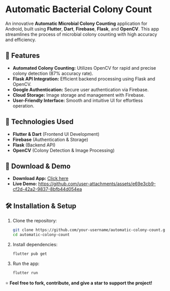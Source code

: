 # Automatic Bacterial Colony Count

An innovative **Automatic Microbial Colony Counting** application for Android, built using **Flutter**, **Dart**, **Firebase**, **Flask**, and **OpenCV**. This app streamlines the process of microbial colony counting with high accuracy and efficiency.

## 📌 Features

- **Automated Colony Counting:** Utilizes OpenCV for rapid and precise colony detection (87% accuracy rate).
- **Flask API Integration:** Efficient backend processing using Flask and OpenCV.
- **Google Authentication:** Secure user authentication via Firebase.
- **Cloud Storage:** Image storage and management with Firebase.
- **User-Friendly Interface:** Smooth and intuitive UI for effortless operation.

## 🚀 Technologies Used

- **Flutter & Dart** (Frontend UI Development)
- **Firebase** (Authentication & Storage)
- **Flask** (Backend API)
- **OpenCV** (Colony Detection & Image Processing)

## 📲 Download & Demo

- **Download App:** [Click here](https://drive.google.com/file/d/13O_1nr6NQqhfMwfY0CJFdPoBss-GbvK4/view?usp=sharing)
- **Live Demo:** https://github.com/user-attachments/assets/e69e3cb9-cf2d-42a2-9837-8bfb44d054ea

## 🛠️ Installation & Setup

1. Clone the repository:
   ```bash
   git clone https://github.com/your-username/automatic-colony-count.git
   cd automatic-colony-count
   ```
2. Install dependencies:
   ```bash
   flutter pub get
   ```
3. Run the app:
   ```bash
   flutter run
   ```

⭐ **Feel free to fork, contribute, and give a star to support the project!**

